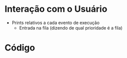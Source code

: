 # Interação com o Usuário

- Prints relativos a cada evento de execução
  - Entrada na fila (dizendo de qual prioridade é a fila)

# Código


